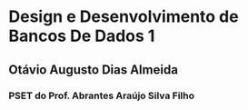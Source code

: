 <h1> Design e Desenvolvimento de Bancos De Dados 1</h1>
<H2> Otávio Augusto Dias Almeida</h2>

<h3> PSET do Prof. Abrantes Araújo Silva Filho</h3>
